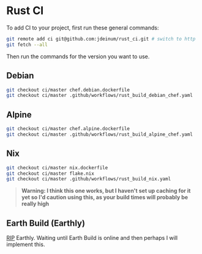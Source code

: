# Rust CI 

To add CI to your project, first run these general commands:

```bash
git remote add ci git@github.com:jdeinum/rust_ci.git # switch to http
git fetch --all
```

Then run the commands for the version you want to use.

## Debian

```bash
git checkout ci/master chef.debian.dockerfile
git checkout ci/master .github/workflows/rust_build_debian_chef.yaml
```

## Alpine

```bash
git checkout ci/master chef.alpine.dockerfile
git checkout ci/master .github/workflows/rust_build_alpine_chef.yaml
```

## Nix 

```bash
git checkout ci/master nix.dockerfile
git checkout ci/master flake.nix
git checkout ci/master .github/workflows/rust_build_nix.yaml
```

> **Warning: I think this one works, but I haven't set up caching for it yet so
> I'd caution using this, as your build times will probably be really high**


## Earth Build (Earthly)

[RIP](https://earthly.dev/blog/shutting-down-earthfiles-cloud/) Earthly. Waiting
until Earth Build is online and then perhaps I will implement this.
